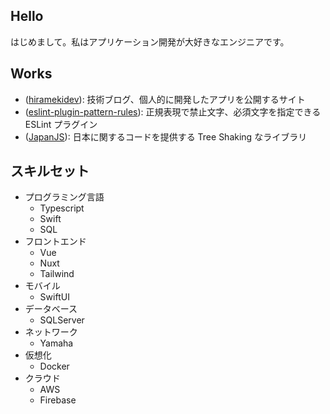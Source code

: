 ## Hello

はじめまして。私はアプリケーション開発が大好きなエンジニアです。

## Works

- ([hiramekidev](https://hirameki.dev/ja)): 技術ブログ、個人的に開発したアプリを公開するサイト
- ([eslint-plugin-pattern-rules](https://github.com/takasqr/eslint-plugin-pattern-rules)): 正規表現で禁止文字、必須文字を指定できる ESLint プラグイン
- ([JapanJS](https://japanjs.org)): 日本に関するコードを提供する Tree Shaking なライブラリ

## スキルセット

- プログラミング言語
    * Typescript
    * Swift 
    * SQL
- フロントエンド
    * Vue 
    * Nuxt
    * Tailwind
- モバイル
    * SwiftUI
- データベース
    * SQLServer
- ネットワーク
   * Yamaha
- 仮想化
    * Docker
- クラウド
    * AWS
    * Firebase